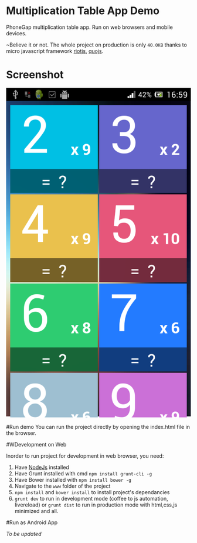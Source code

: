 Multiplication Table App Demo
=================

PhoneGap multiplication table app. Run on web browsers and mobile devices.

~Believe it or not. The whole project on production is only `40.0KB` thanks to micro javascript framework [riotjs](https://github.com/moot/riotjs), [quojs](http://quojs.tapquo.com/).

# Screenshot
![TodoMVC](screenshot.png)

#Run demo
You can run the project directly by opening the index.html file in the browser.

#WDevelopment on Web

Inorder to run project for development in web browser, you need:

1. Have [NodeJs](nodejs.org) installed
2. Have Grunt installed with cmd `npm install grunt-cli -g`
3. Have Bower installed with `npm install bower -g`
4. Navigate to the `www` folder of the project
6. `npm install` and `bower install` to install project's dependancies
7. `grunt dev` to run in development mode (coffee to js automation, livereload) or `grunt dist` to run in production mode with html,css,js minimized and all.

#Run as Android App

*To be updated*